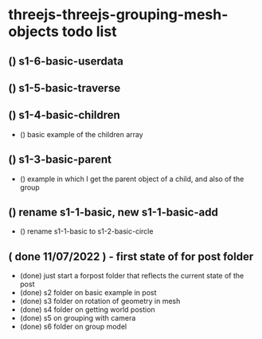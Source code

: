 # threejs-threejs-grouping-mesh-objects todo list

## () s1-6-basic-userdata

## () s1-5-basic-traverse

## () s1-4-basic-children
* () basic example of the children array

## () s1-3-basic-parent
* () example in which I get the parent object of a child, and also of the group

## () rename s1-1-basic, new s1-1-basic-add
* () rename s1-1-basic to s1-2-basic-circle

## ( done 11/07/2022 ) - first state of for post folder
* (done) just start a forpost folder that reflects the current state of the post
* (done) s2 folder on basic example in post
* (done) s3 folder on rotation of geometry in mesh
* (done) s4 folder on getting world postion
* (done) s5 on grouping with camera
* (done) s6 folder on group model